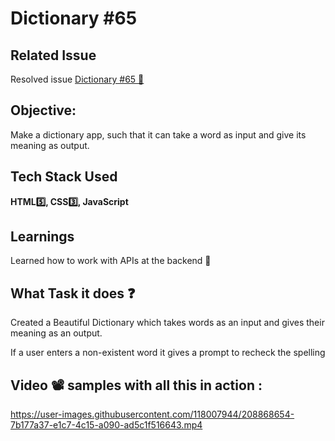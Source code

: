 # Dictionary #65
## Related Issue 
Resolved issue [Dictionary #65 📘](https://github.com/Shweta2024/JavaScript-Projects/issues/65)
## Objective:
Make a dictionary app, such that it can take a word as input and give its meaning as output.
## Tech Stack Used
**HTML5️⃣, CSS3️⃣, JavaScript** 
## Learnings
Learned how to work with APIs at the backend 🙂

## What Task it does ❓
Created a Beautiful Dictionary which takes words as an input and gives their meaning as an output.

If a user enters a non-existent word it gives a prompt to recheck the spelling
## Video 📽️ samples with all this in  action :




https://user-images.githubusercontent.com/118007944/208868654-7b177a37-e1c7-4c15-a090-ad5c1f516643.mp4

